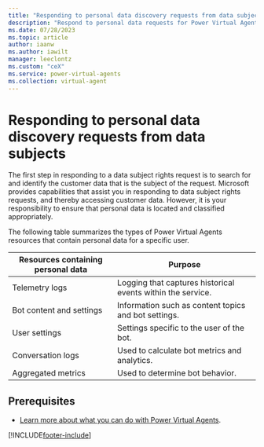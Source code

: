 ```yaml
---
title: "Responding to personal data discovery requests from data subjects"
description: "Respond to personal data requests for Power Virtual Agents."
ms.date: 07/28/2023
ms.topic: article
author: iaanw
ms.author: iawilt
manager: leeclontz
ms.custom: "ceX"
ms.service: power-virtual-agents
ms.collection: virtual-agent
---
```


# Responding to personal data discovery requests from data subjects

The first step in responding to a data subject rights request is to search for and identify the customer data that is the subject of the request. Microsoft provides capabilities that assist you in responding to data subject rights requests, and thereby accessing customer data. However, it is your responsibility to ensure that personal data is located and classified appropriately.

The following table summarizes the types of Power Virtual Agents resources that contain personal data for a specific user.

| Resources containing personal data | Purpose                                                     |
| ---------------------------------- | ----------------------------------------------------------- |
| Telemetry logs                     | Logging that captures historical events within the service. |
| Bot content and settings           | Information such as content topics and bot settings.        |
| User settings                      | Settings specific to the user of the bot.                   |
| Conversation logs                  | Used to calculate bot metrics and analytics.                |
| Aggregated metrics                 | Used to determine bot behavior.                             |

## Prerequisites

- [Learn more about what you can do with Power Virtual Agents](fundamentals-what-is-power-virtual-agents.md).

[!INCLUDE[footer-include](includes/footer-banner.md)]
